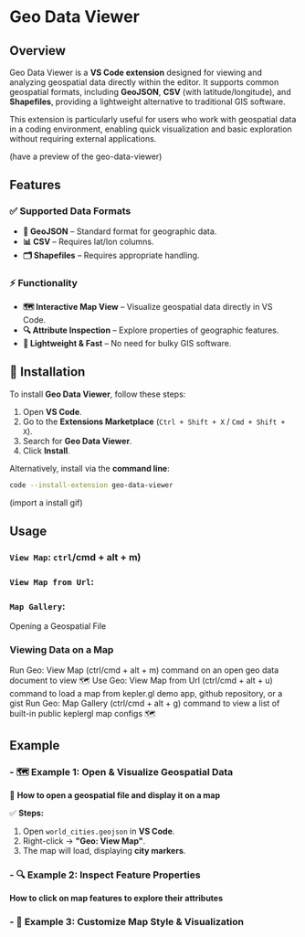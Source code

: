 # Geo Data Viewer

## Overview
Geo Data Viewer is a __VS Code extension__ designed for viewing and analyzing geospatial data directly within the editor. It supports common geospatial formats, including __GeoJSON__, __CSV__ (with latitude/longitude), and __Shapefiles__, providing a lightweight alternative to traditional GIS software.

This extension is particularly useful for users who work with geospatial data in a coding environment, enabling quick visualization and basic exploration without requiring external applications.

(have a preview of the geo-data-viewer)

## Features
### ✅ Supported Data Formats
- __📍 GeoJSON__ – Standard format for geographic data.
- __📊 CSV__ – Requires lat/lon columns.
- __🗂 Shapefiles__ – Requires appropriate handling.

### ⚡ Functionality
- __🗺 Interactive Map View__ – Visualize geospatial data directly in VS Code.
- __🔍 Attribute Inspection__ – Explore properties of geographic features.
- __🚀 Lightweight & Fast__ – No need for bulky GIS software.


## 📌 Installation  
To install **Geo Data Viewer**, follow these steps:  

1. Open **VS Code**.  
2. Go to the **Extensions Marketplace** (`Ctrl + Shift + X` / `Cmd + Shift + X`).  
3. Search for **Geo Data Viewer**.  
4. Click **Install**.  

Alternatively, install via the **command line**:  

```sh
code --install-extension geo-data-viewer
```

(import a install gif)


## Usage
### `View Map`: `ctrl`/cmd + alt + m)
### `View Map from Url`:
### `Map Gallery`: 

Opening a Geospatial File
### Viewing Data on a Map

Run Geo: View Map (ctrl/cmd + alt + m) command on an open geo data document to view 🗺️
Use Geo: View Map from Url (ctrl/cmd + alt + u) command to load a map from kepler.gl demo app, github repository, or a gist
Run Geo: Map Gallery (ctrl/cmd + alt + g) command to view a list of built-in public keplergl map configs 🗺️


## Example


### - 🗺️ Example 1: Open & Visualize Geospatial Data
📌 **How to open a geospatial file and display it on a map**  

✅ **Steps:**  
1. Open `world_cities.geojson` in **VS Code**.  
2. Right-click → **"Geo: View Map"**.  
3. The map will load, displaying **city markers**.

### - 🔍 Example 2: Inspect Feature Properties
**How to click on map features to explore their attributes**



### - 🎨 Example 3: Customize Map Style & Visualization


